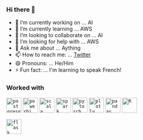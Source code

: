 ### Hi there 👋

- 🔭 I’m currently working on ... AI
- 🌱 I’m currently learning ... AWS
- 👯 I’m looking to collaborate on ... AI 
- 🤔 I’m looking for help with ... AWS
- 💬 Ask me about ... Aything
- 📫 How to reach me: ... [Twitter](https://twitter.com/siddharthuchil)
- 😄 Pronouns: ... He/Him
- ⚡ Fun fact: ... I'm learning to speak French!


### Worked with 

<code><img height="40" src="https://www.vectorlogo.zone/logos/postgresql/postgresql-icon.svg" title="postgresql"></code>
<code><img height="40" src="https://www.vectorlogo.zone/logos/microsoft_powerbi/microsoft_powerbi-icon.svg" title="powerbi"></code>
<code><img height="40" src="https://www.vectorlogo.zone/logos/scala-lang/scala-lang-icon.svg" title="scala"></code>
<code><img height="40" src="https://www.vectorlogo.zone/logos/sparkpost/sparkpost-icon.svg" title="spark"></code>
<code><img height="40" src="https://www.vectorlogo.zone/logos/pytorch/pytorch-ar21.svg" title="pytorch"></code>
<code><img height="40" src="https://www.vectorlogo.zone/logos/plot_ly/plot_ly-ar21.svg" title="plotly"></code>
<code><img height="40" src="https://www.vectorlogo.zone/logos/usepanda/usepanda-ar21.svg" title="pandas"></code>
<code><img height="40" src="https://www.vectorlogo.zone/logos/r-project/r-project-ar21.svg" title="R"></code>


<code><img height="40" src="https://www.vectorlogo.zone/logos/pocoo_flask/pocoo_flask-icon.svg" title="flask"></code>
